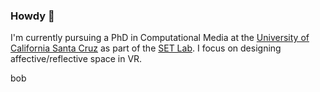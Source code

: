 ### Howdy 👋

I'm currently pursuing a PhD in Computational Media at the [University of California Santa Cruz](https://engineering.ucsc.edu/departments/computational-media/) as part of the [SET Lab](https://setlab.soe.ucsc.edu/publications/).  I focus on designing affective/reflective space in VR.

bob